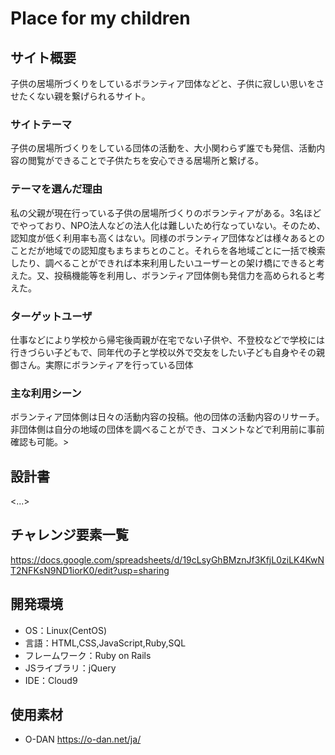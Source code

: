 # Place for my children

## サイト概要
子供の居場所づくりをしているボランティア団体などと、子供に寂しい思いをさせたくない親を繋げられるサイト。

### サイトテーマ
子供の居場所づくりをしている団体の活動を、大小関わらず誰でも発信、活動内容の閲覧ができることで子供たちを安心できる居場所と繋げる。


### テーマを選んだ理由
私の父親が現在行っている子供の居場所づくりのボランティアがある。3名ほどでやっており、NPO法人などの法人化は難しいため行なっていない。そのため、認知度が低く利用率も高くはない。同様のボランティア団体などは様々あるとのことだが地域での認知度もまちまちとのこと。それらを各地域ごとに一括で検索したり、調べることができれば本来利用したいユーザーとの架け橋にできると考えた。又、投稿機能等を利用し、ボランティア団体側も発信力を高められると考えた。

### ターゲットユーザ
仕事などにより学校から帰宅後両親が在宅でない子供や、不登校などで学校には行きづらい子どもで、同年代の子と学校以外で交友をしたい子ども自身やその親御さん。実際にボランティアを行っている団体

### 主な利用シーン
ボランティア団体側は日々の活動内容の投稿。他の団体の活動内容のリサーチ。非団体側は自分の地域の団体を調べることができ、コメントなどで利用前に事前確認も可能。>

## 設計書
<...>

## チャレンジ要素一覧

https://docs.google.com/spreadsheets/d/19cLsyGhBMznJf3KfjL0ziLK4KwNT2NFKsN9ND1iorK0/edit?usp=sharing

## 開発環境
- OS：Linux(CentOS)
- 言語：HTML,CSS,JavaScript,Ruby,SQL
- フレームワーク：Ruby on Rails
- JSライブラリ：jQuery
- IDE：Cloud9

## 使用素材
- O-DAN https://o-dan.net/ja/
